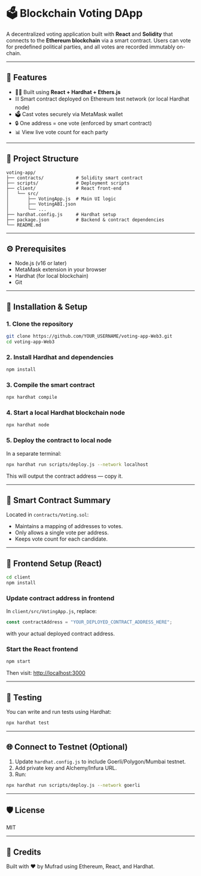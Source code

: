 # 🗳️ Blockchain Voting DApp

A decentralized voting application built with **React** and **Solidity** that connects to the **Ethereum blockchain** via a smart contract. Users can vote for predefined political parties, and all votes are recorded immutably on-chain.

---

## 🚀 Features

- 👨‍💻 Built using **React + Hardhat + Ethers.js**
- ⛓️ Smart contract deployed on Ethereum test network (or local Hardhat node)
- 🗳️ Cast votes securely via MetaMask wallet
- 🔒 One address = one vote (enforced by smart contract)
- 📊 View live vote count for each party

---

## 📁 Project Structure

```
voting-app/
├── contracts/            # Solidity smart contract
├── scripts/              # Deployment scripts
├── client/               # React front-end
│   └── src/
│       ├── VotingApp.js  # Main UI logic
│       ├── VotingABI.json
│       └── ...
├── hardhat.config.js     # Hardhat setup
├── package.json          # Backend & contract dependencies
└── README.md
```

---

## ⚙️ Prerequisites

- Node.js (v16 or later)
- MetaMask extension in your browser
- Hardhat (for local blockchain)
- Git

---

## 🔧 Installation & Setup

### 1. Clone the repository

```bash
git clone https://github.com/YOUR_USERNAME/voting-app-Web3.git
cd voting-app-Web3
```

### 2. Install Hardhat and dependencies

```bash
npm install
```

### 3. Compile the smart contract

```bash
npx hardhat compile
```

### 4. Start a local Hardhat blockchain node

```bash
npx hardhat node
```

### 5. Deploy the contract to local node

In a separate terminal:

```bash
npx hardhat run scripts/deploy.js --network localhost
```

This will output the contract address — copy it.

---

## 🧠 Smart Contract Summary

Located in `contracts/Voting.sol`:

- Maintains a mapping of addresses to votes.
- Only allows a single vote per address.
- Keeps vote count for each candidate.

---

## 🎨 Frontend Setup (React)

```bash
cd client
npm install
```

### Update contract address in frontend

In `client/src/VotingApp.js`, replace:

```js
const contractAddress = "YOUR_DEPLOYED_CONTRACT_ADDRESS_HERE";
```

with your actual deployed contract address.

### Start the React frontend

```bash
npm start
```

Then visit: [http://localhost:3000](http://localhost:3000)

---

## 🧪 Testing

You can write and run tests using Hardhat:

```bash
npx hardhat test
```

---

## 🌐 Connect to Testnet (Optional)

1. Update `hardhat.config.js` to include Goerli/Polygon/Mumbai testnet.
2. Add private key and Alchemy/Infura URL.
3. Run:

```bash
npx hardhat run scripts/deploy.js --network goerli
```

---

## 🛡️ License

MIT

---

## 🙌 Credits

Built with ❤️ by Mufrad using Ethereum, React, and Hardhat.
